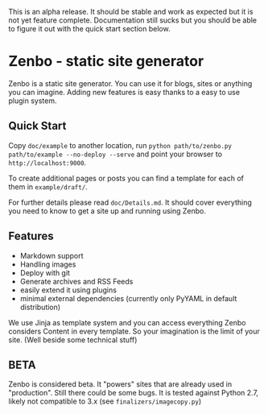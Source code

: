 This is an alpha release. It should be stable and work as expected but it is
not yet feature complete. Documentation still sucks but you should be able to
figure it out with the quick start section below.

# Zenbo - static site generator
Zenbo is a static site generator. You can use it for blogs, sites or anything
you can imagine. Adding new features is easy thanks to a easy to use plugin
system.

## Quick Start
Copy ```doc/example``` to another location, run ```python path/to/zenbo.py
path/to/example --no-deploy --serve``` and point your browser to
```http://localhost:9000```.

To create additional pages or posts you can find a template for each of them
in ```example/draft/```.

For further details please read ```doc/Details.md```. It should cover everything
you need to know to get a site up and running using Zenbo.

## Features
  - Markdown support
  - Handling images
  - Deploy with git
  - Generate archives and RSS Feeds
  - easily extend it using plugins
  - minimal external dependencies (currently only PyYAML in default distribution)

We use Jinja as template system and you can access everything Zenbo considers
Content in every template. So your imagination is the limit of your site. (Well
beside some technical stuff)

## BETA
Zenbo is considered beta. It "powers" sites that are already used in "production".
Still there could be some bugs. It is tested against Python 2.7, likely not 
compatible to 3.x (see ```finalizers/imagecopy.py```)
